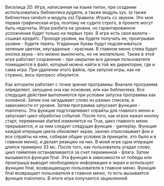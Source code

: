 Виселица 2D.
Игра, написанная на языке питон, при создании использовалась библиотека pygame, а также модуль sys. (а также библиотека random и модуль os)
Правила: Играть со звуком.
Это моя первая графическая игра, поэтому не судите строго, в проекте могут быть недочеты.
Игра разбита на уровни, но гарантированное усложнение будет только на первых трех. В игре есть своя валюта - сошиал кредитс. Проходя уровни, вы будете получать ее, проигрывая уровни - будете терять.
Угаданные буквы будут подсвечиваться зеленым цветом, неугаданные - красным. В главном меню слева будет кнопка звука - его можно выключить, но не желательно.
Также в этой игре работает сохранение - при закрытии все данные пользователя помещаются в файл, который можно найти в той же директории, где и сама игра. При удалении этого файла, при запуске игры, как ни странно, весь прогресс обнулится.

Как алгоритм работает с точки зрения программы:
Вначале программа определяет, запущена она как основная, или как библиотека. Все следущие действия выполняются при условии запуска программы как основной.
Затем она загадывает слово из разных списков, в зависимости от уровня.
Затем программа запускает функцию - mainmenu. Эта функция подготавливает спрайты для главного меню и запускает цикл обработки событий.
После того, как игрок нажал кнопку старт, переменная started изменяется на True, цикл главного меню прерывается, и за ним следует следущая функция - gameplay. 
Функция каждой итерации цикла обновляет экран, заново отрисовывает фон и все спрайты на нем, собирая общие условия (в принципе, это было и в главном меню), и делает реакцию на них.
В моей игре одна итерация длится примерно 33 мс. После того, как пользователь угадал слово, цикл геймплея останавливается за счет переменной - флага. 
Затем вызывается функция final. Эта функция в зависимости от победы или проигрыша выводит необходимую информацию и экран и использует функцию final, возвращающую пользователя в главное меню.
Функция final возвращает пользователя в главное меню, то есть вызывается функция mainmenu. В итоге игра получается зацикленной
